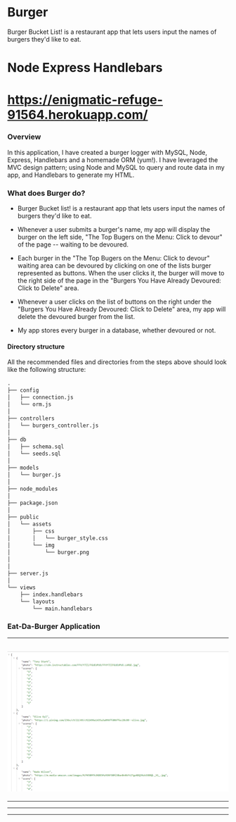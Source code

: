 # Burger
Burger Bucket List! is a restaurant app that lets users input the names of burgers they'd like to eat. 

# Node Express Handlebars

# https://enigmatic-refuge-91564.herokuapp.com/

### Overview

In this application, I have created a burger logger with MySQL, Node, Express, Handlebars and a homemade ORM (yum!). I have leveraged the MVC design pattern; using Node and MySQL to query and route data in my app, and Handlebars to generate my HTML.

### What does Burger do?

* Burger Bucket list! is a restaurant app that lets users input the names of burgers they'd like to eat.

* Whenever a user submits a burger's name, my app will display the burger on the left side, "The Top Bugers on the Menu: Click to devour" of the page -- waiting to be devoured.

* Each burger in the "The Top Bugers on the Menu: Click to devour" waiting area can be devoured by clicking on one of the lists burger represented as buttons. When the user clicks it, the burger will move to the right side of the page in the "Burgers You Have Already Devoured: Click to Delete" area.

* Whenever a user clicks on the list of buttons on the right under the "Burgers You Have Already Devoured: Click to Delete" area, my app will delete the devoured burger from the list.

* My app stores every burger in a database, whether devoured or not.

#### Directory structure

All the recommended files and directories from the steps above should look like the following structure:

```
.
├── config
│   ├── connection.js
│   └── orm.js
│ 
├── controllers
│   └── burgers_controller.js
│
├── db
│   ├── schema.sql
│   └── seeds.sql
│
├── models
│   └── burger.js
│ 
├── node_modules
│ 
├── package.json
│
├── public
│   └── assets
│       ├── css
│       │   └── burger_style.css
│       └── img
│           └── burger.png
│   
│
├── server.js
│
└── views
    ├── index.handlebars
    └── layouts
        └── main.handlebars
```
### Eat-Da-Burger Application
---
   ![Image API Eat-Da-Burger Home](https://github.com/jhwillia7/FriendFinder/blob/master/images/apiFriendsList.PNG)
---
- - -

- - -

- - -